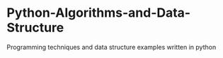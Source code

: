 # Python-Algorithms-and-Data-Structure
Programming techniques and data structure examples written in python
